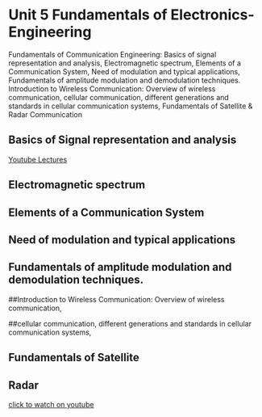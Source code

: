 # Unit 5 Fundamentals of Electronics-Engineering
Fundamentals of Communication Engineering: Basics of signal representation and
analysis, Electromagnetic spectrum, Elements of a Communication System, Need of
modulation and typical applications, Fundamentals of amplitude modulation and
demodulation techniques.
Introduction to Wireless Communication: Overview of wireless communication,
cellular communication, different generations and standards in cellular communication
systems, Fundamentals of Satellite & Radar Communication
## Basics of Signal representation and analysis
[Youtube Lectures](https://youtube.com/playlist?list=PLKy7tXMLcgM1pjSFrbdQ1-prfhRVv4qMj&si=ZZf0uuyZ-6mZKFFF)
## Electromagnetic spectrum

## Elements of a Communication System

## Need of modulation and typical applications

## Fundamentals of amplitude modulation and demodulation techniques.

##Introduction to Wireless Communication: Overview of wireless communication,

##cellular communication, different generations and standards in cellular communication systems, 

## Fundamentals of Satellite 

## Radar
[click to watch on youtube](https://youtu.be/kE_EGhwxdhk)



